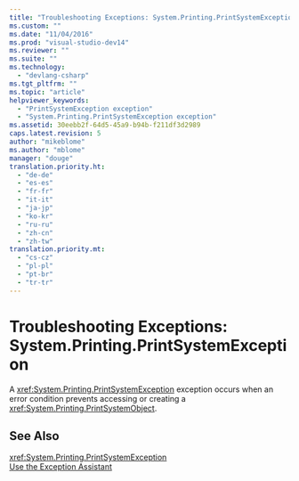 ```yaml
---
title: "Troubleshooting Exceptions: System.Printing.PrintSystemException | Microsoft Docs"
ms.custom: ""
ms.date: "11/04/2016"
ms.prod: "visual-studio-dev14"
ms.reviewer: ""
ms.suite: ""
ms.technology: 
  - "devlang-csharp"
ms.tgt_pltfrm: ""
ms.topic: "article"
helpviewer_keywords: 
  - "PrintSystemException exception"
  - "System.Printing.PrintSystemException exception"
ms.assetid: 30eebb2f-64d5-45a9-b94b-f211df3d2989
caps.latest.revision: 5
author: "mikeblome"
ms.author: "mblome"
manager: "douge"
translation.priority.ht: 
  - "de-de"
  - "es-es"
  - "fr-fr"
  - "it-it"
  - "ja-jp"
  - "ko-kr"
  - "ru-ru"
  - "zh-cn"
  - "zh-tw"
translation.priority.mt: 
  - "cs-cz"
  - "pl-pl"
  - "pt-br"
  - "tr-tr"
---
```

# Troubleshooting Exceptions: System.Printing.PrintSystemException
A <xref:System.Printing.PrintSystemException> exception occurs when an error condition prevents accessing or creating a <xref:System.Printing.PrintSystemObject>.  
  
## See Also  
 <xref:System.Printing.PrintSystemException>   
 [Use the Exception Assistant](../Topic/How%20to:%20Use%20the%20Exception%20Assistant.md)